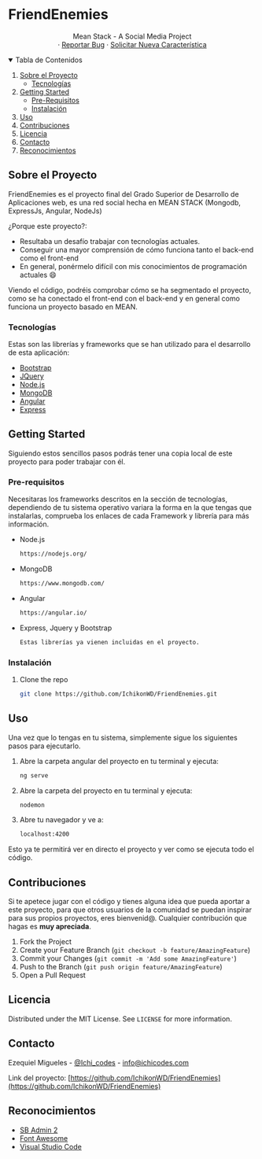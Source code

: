 # FriendEnemies

<!-- LOGO -->
<p align="center">
    Mean Stack - A Social Media Project
    <br />
    ·
    <a href="https://github.com/IchikonWD/FriendEnemies/issues">Reportar Bug</a>
    ·
    <a href="https://github.com/IchikonWD/FriendEnemies/issues">Solicitar Nueva Característica</a>
  </p>
</p>

<!-- TABLE OF CONTENTS -->
<details open="open">
  <summary>Tabla de Contenidos</summary>
  <ol>
    <li>
      <a href="#sobre-el-proyecto">Sobre el Proyecto</a>
      <ul>
        <li><a href="#tecnologías">Tecnologías</a></li>
      </ul>
    </li>
    <li>
      <a href="#getting-started">Getting Started</a>
      <ul>
        <li><a href="#pre-requisitos">Pre-Requisitos</a></li>
        <li><a href="#instalación">Instalación</a></li>
      </ul>
    </li>
    <li><a href="#uso">Uso</a></li>
    <li><a href="#contribuciones">Contribuciones</a></li>
    <li><a href="#licencia">Licencia</a></li>
    <li><a href="#contacto">Contacto</a></li>
    <li><a href="#reconocimientos">Reconocimientos</a></li>
  </ol>
</details>

<!-- ABOUT THE PROJECT -->

## Sobre el Proyecto

FriendEnemies es el proyecto final del Grado Superior de Desarrollo de Aplicaciones web, es una red social hecha en MEAN STACK (Mongodb, ExpressJs, Angular, NodeJs)

¿Porque este proyecto?:

- Resultaba un desafío trabajar con tecnologías actuales.
- Conseguir una mayor comprensión de cómo funciona tanto el back-end como el front-end
- En general, ponérmelo difícil con mis conocimientos de programación actuales :smile:

Viendo el código, podréis comprobar cómo se ha segmentado el proyecto, como se ha conectado el front-end con el back-end y en general como funciona un proyecto basado en MEAN.

### Tecnologías

Estas son las librerías y frameworks que se han utilizado para el desarrollo de esta aplicación:

- [Bootstrap](https://getbootstrap.com)
- [JQuery](https://jquery.com)
- [Node.js](https://nodejs.org/)
- [MongoDB](https://www.mongodb.com/)
- [Angular](https://angular.io/)
- [Express](https://expressjs.com/)

<!-- GETTING STARTED -->

## Getting Started

Siguiendo estos sencillos pasos podrás tener una copia local de este proyecto para poder trabajar con él.

### Pre-requisitos

Necesitaras los frameworks descritos en la sección de tecnologías, dependiendo de tu sistema operativo variara la forma en la que tengas que instalarlas, comprueba los enlaces de cada Framework y librería para más información.

- Node.js
  ```sh
  https://nodejs.org/
  ```
- MongoDB
  ```sh
  https://www.mongodb.com/
  ```
- Angular
  ```sh
  https://angular.io/
  ```
- Express, Jquery y Bootstrap
  ```sh
  Estas librerías ya vienen incluidas en el proyecto.
  ```

### Instalación

1. Clone the repo
   ```sh
   git clone https://github.com/IchikonWD/FriendEnemies.git
   ```

<!-- USO -->

## Uso

Una vez que lo tengas en tu sistema, simplemente sigue los siguientes pasos para ejecutarlo.

1. Abre la carpeta angular del proyecto en tu terminal y ejecuta:
   ```sh
   ng serve
   ```
2. Abre la carpeta del proyecto en tu terminal y ejecuta:
   ```sh
   nodemon
   ```
3. Abre tu navegador y ve a:
   ```sh
   localhost:4200
   ```

Esto ya te permitirá ver en directo el proyecto y ver como se ejecuta todo el código.

<!-- Contribuciones -->

## Contribuciones

Si te apetece jugar con el código y tienes alguna idea que pueda aportar a este proyecto, para que otros usuarios de la comunidad se puedan inspirar para sus propios proyectos, eres bienvenid@. Cualquier contribución que hagas es **muy apreciada**.

1. Fork the Project
2. Create your Feature Branch (`git checkout -b feature/AmazingFeature`)
3. Commit your Changes (`git commit -m 'Add some AmazingFeature'`)
4. Push to the Branch (`git push origin feature/AmazingFeature`)
5. Open a Pull Request

<!-- LICENCIA -->

## Licencia

Distributed under the MIT License. See `LICENSE` for more information.

<!-- Contacto -->

## Contacto

Ezequiel Migueles - [@Ichi_codes](https://twitter.com/Ichi_codes) - info@ichicodes.com

Link del proyecto: [https://github.com/IchikonWD/FriendEnemies](https://github.com/IchikonWD/FriendEnemies)

<!-- Reconocimientos -->

## Reconocimientos

- [SB Admin 2](https://startbootstrap.com/theme/sb-admin-2)
- [Font Awesome](https://fontawesome.com)
- [Visual Studio Code](https://code.visualstudio.com/)

